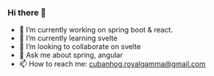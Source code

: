 ### Hi there 👋


- 🔭 I’m currently working on spring boot & react.
- 🌱 I’m currently learning svelte
- 👯 I’m looking to collaborate on svelte
- 💬 Ask me about spring, angular
- 📫 How to reach me: cubanhog.royalgamma@gmail.com


